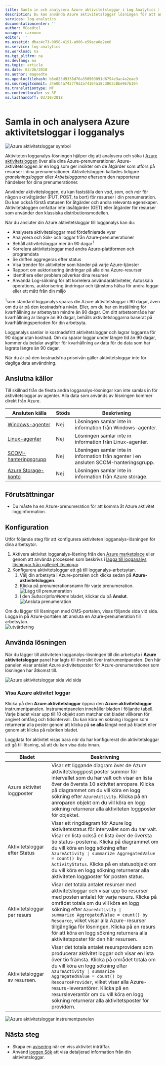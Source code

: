 ```yaml
---
title: Samla in och analysera Azure aktivitetsloggar i Log Analytics | Microsoft Docs
description: Du kan använda Azure aktivitetsloggar lösningen för att analysera och söka Azure aktivitetsloggen i alla dina Azure-prenumerationer.
services: log-analytics
documentationcenter: ''
author: MGoedtel
manager: carmonm
editor: ''
ms.assetid: dbac4c73-0058-4191-a906-e59aca8e2ee0
ms.service: log-analytics
ms.workload: na
ms.tgt_pltfrm: na
ms.devlang: na
ms.topic: article
ms.date: 03/26/2018
ms.author: magoedte
ms.openlocfilehash: b6e823d9338d76a350569091d6794e3ac4a2eae9
ms.sourcegitcommit: 34e0b4a7427f9d2a74164a18c3063c8be967b194
ms.translationtype: MT
ms.contentlocale: sv-SE
ms.lasthandoff: 03/30/2018
---
```

# <a name="collect-and-analyze-azure-activity-logs-in-log-analytics"></a>Samla in och analysera Azure aktivitetsloggar i logganalys

![Azure aktivitetsloggar symbol](./media/log-analytics-activity/activity-log-analytics.png)

Aktiviteten logganalys-lösningen hjälper dig att analysera och söka i [Azure aktivitetsloggen](../monitoring-and-diagnostics/monitoring-overview-activity-logs.md) över alla dina Azure-prenumerationer. Azure-aktivitetsloggen är en logg som ger insikter om de åtgärder som utförs på resurser i dina prenumerationer. Aktivitetsloggen kallades tidigare *granskningsloggar* eller *Arbetsloggarna* eftersom den rapporterar händelser för dina prenumerationer.

Använder aktivitetsloggen, du kan fastställa den *vad*, *som*, och *när* för någon skrivåtgärder (PUT, POST, ta bort) för resurser i din prenumeration. Du kan också förstå statusen för åtgärder och andra relevanta egenskaper. Aktivitetsloggen omfattar inte läsåtgärder (GET) eller åtgärder för resurser som använder den klassiska distributionsmodellen.

När du ansluter din Azure aktivitetsloggar till logganalys kan du:

- Analysera aktivitetsloggar med fördefinierade vyer
- Analysera och Sök- och loggar från Azure-prenumerationer
- Behåll aktivitetsloggar mer än 90 dagar<sup>1</sup>
- Korrelera aktivitetsloggar med andra Azure-plattformen och programdata
- Se driften aggregeras efter status
- Visa trender för aktiviteter som händer på varje Azure-tjänster
- Rapport om auktorisering ändringar på alla dina Azure-resurser
- Identifiera eller problem påverkar dina resurser
- Använda Log-sökning för att korrelera användaraktiviteter, Autoskala operations, auktorisering ändringar och tjänstens hälsa för andra loggar eller ett mått från din miljö

<sup>1</sup>som standard logganalys sparas din Azure aktivitetsloggar i 90 dagar, även om du är på den kostnadsfria nivån. Eller, om du har en inställning för kvarhållning av arbetsytan mindre än 90 dagar. Om ditt arbetsområde har kvarhållning är längre än 90 dagar, behålls aktivitetsloggarna baserat på kvarhållningsperioden för din arbetsyta.

Logganalys samlar in kostnadsfritt aktivitetsloggar och lagrar loggarna för 90 dagar utan kostnad. Om du sparar loggar under längre tid än 90 dagar, kommer du betalar avgifter för kvarhållning av data för de data som har lagrats längre än 90 dagar.

När du är på den kostnadsfria prisnivån gäller aktivitetsloggar inte för dagliga data användning.

## <a name="connected-sources"></a>Anslutna källor

Till skillnad från de flesta andra logganalys-lösningar kan inte samlas in för aktivitetsloggar av agenter. Alla data som används av lösningen kommer direkt från Azure.

| Ansluten källa | Stöds | Beskrivning |
| --- | --- | --- |
| [Windows-agenter](log-analytics-windows-agent.md) | Nej | Lösningen samlar inte in information från Windows-agenter. |
| [Linux-agenter](log-analytics-linux-agents.md) | Nej | Lösningen samlar inte in information från Linux-agenter. |
| [SCOM-hanteringsgrupp](log-analytics-om-agents.md) | Nej | Lösningen samlar inte in information från agenter i en ansluten SCOM-hanteringsgrupp. |
| [Azure Storage-konto](log-analytics-azure-storage.md) | Nej | Lösningen samlar inte in information från Azure storage. |

## <a name="prerequisites"></a>Förutsättningar

- Du måste ha en Azure-prenumeration för att komma åt Azure aktivitet logginformation.

## <a name="configuration"></a>Konfiguration

Utför följande steg för att konfigurera aktiviteten logganalys-lösningen för dina arbetsytor.

1. Aktivera aktivitet logganalys-lösning från den [Azure marketplace](https://azuremarketplace.microsoft.com/marketplace/apps/Microsoft.AzureActivityOMS?tab=Overview) eller genom att använda processen som beskrivs i [lägga till logganalys lösningar från galleriet lösningar](log-analytics-add-solutions.md).
2. Konfigurera aktivitetsloggar att gå till logganalys-arbetsytan.
    1. Välj din arbetsyta i Azure-portalen och klicka sedan på **Azure-aktivitetsloggen**.
    2. Klicka på prenumerationsnamn för varje prenumeration.  
        ![Lägg till prenumeration](./media/log-analytics-activity/add-subscription.png)
    3. I den *SubscriptionName* bladet, klickar du på **Anslut**.  
        ![Ansluta prenumeration](./media/log-analytics-activity/subscription-connect.png)

Om du lägger till lösningen med OMS-portalen, visas följande sida vid sida. Logga in på Azure-portalen att ansluta en Azure-prenumeration till arbetsytan.  
![utvärdering](./media/log-analytics-activity/tile-performing-assessment.png)

## <a name="using-the-solution"></a>Använda lösningen

När du lägger till aktiviteten logganalys-lösningen till din arbetsyta i **Azure aktivitetsloggar** panel har lagts till översikt över instrumentpanelen. Den här panelen visar antalet Azure aktivitetsposter för Azure-prenumerationer som lösningen har åtkomst till.

![Azure aktivitetsloggar sida vid sida](./media/log-analytics-activity/azure-activity-logs-tile.png)

### <a name="view-azure-activity-logs"></a>Visa Azure aktivitet loggar

Klicka på den **Azure aktivitetsloggar** öppna den **Azure aktivitetsloggar** instrumentpanelen. Instrumentpanelen innehåller bladen i följande tabell. Varje bladet visar upp till 10 objekt som matchar det bladet villkoren för angivet omfång och tidsintervall. Du kan köra en sökning i loggen som returnerar alla poster genom att klicka på **se alla** längst ned på bladet eller genom att klicka på rubriken bladet.

Loggdata för aktivitet visas bara *när* du har konfigurerat din aktivitetsloggar att gå till lösning, så att du kan visa data innan.

| Bladet | Beskrivning |
| --- | --- |
| Azure aktivitet loggposter | Visar ett liggande diagram över de Azure aktivitetsloggpost poster summor för intervallet som du har valt och visar en lista över de översta 10 aktivitet anropare. Klicka på diagrammet om du vill köra en logg sökning efter <code>AzureActivity</code>. Klicka på en anroparen objekt om du vill köra en logg sökning returnerar alla aktiviteten loggposter för objektet. |
| Aktivitetsloggar efter Status | Visar ett ringdiagram för Azure log aktivitetsstatus för intervallet som du har valt. Visar en lista också en lista över de översta tio status-posterna. Klicka på diagrammet om du vill köra en logg sökning efter <code>AzureActivity &#124; summarize AggregatedValue = count() by ActivityStatus</code>. Klicka på en statusobjekt om du vill köra en logg sökning returnerar alla aktiviteten loggposter för posten status. |
| Aktivitetsloggar per resurs | Visar det totala antalet resurser med aktivitetsloggar och visar upp tio resurser med posten antalet för varje resurs. Klicka på området totala om du vill köra en logg sökning efter <code>AzureActivity &#124; summarize AggregatedValue = count() by Resource</code>, vilket visar alla Azure-resurser tillgängliga för lösningen. Klicka på en resurs för att köra en logg sökning returnera alla aktivitetsposter för den här resursen. |
| Aktivitetsloggar av resursen. | Visar det totala antalet resursproviders som producerar aktivitet loggar och visar en lista över tio främsta. Klicka på området totala om du vill köra en logg sökning efter <code>AzureActivity &#124; summarize AggregatedValue = count() by ResourceProvider</code>, vilket visar alla Azure-resurs-leverantörer. Klicka på en resursleverantör om du vill köra en logg sökning returnerar alla aktivitetsposter för providern. |

![Azure aktivitetsloggar instrumentpanelen](./media/log-analytics-activity/activity-log-dash.png)

## <a name="next-steps"></a>Nästa steg

- Skapa en [avisering](log-analytics-alerts-creating.md) när en viss aktivitet inträffar.
- Använd [loggen Sök](log-analytics-log-searches.md) att visa detaljerad information från din aktivitetsloggar.
